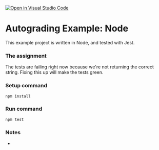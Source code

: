 [![Open in Visual Studio Code](https://classroom.github.com/assets/open-in-vscode-f059dc9a6f8d3a56e377f745f24479a46679e63a5d9fe6f495e02850cd0d8118.svg)](https://classroom.github.com/online_ide?assignment_repo_id=5497784&assignment_repo_type=AssignmentRepo)
# Autograding Example: Node
This example project is written in Node, and tested with Jest.

### The assignment
The tests are failing right now because we're not returning the correct string. Fixing this up will make the tests green.

### Setup command
`npm install`

### Run command
`npm test`

### Notes
- 
